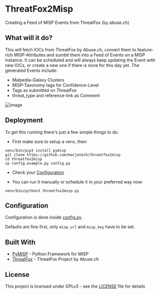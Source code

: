 # ThreatFox2Misp

Creating a Feed of MISP Events from ThreatFox (by abuse.ch)

## What will it do?

This will fetch IOCs from ThreatFox by Abuse.ch, convert them to feature-rich MISP-Attributes and sumbit them into a Feed of Events on a MISP instance.
It can be scheduled and will always keep updating the Event with new IOCs, or create a new one if there is none for this day yet.
The generated Events include:
- Malpedia-Galaxy Clusters
- MISP-Taxonomy tags for Confidence-Level
- Tags as submitted on ThreatFox
- threat_type and reference-link as Comment

![image](https://user-images.githubusercontent.com/72734273/110951850-d08fd000-8345-11eb-82a9-6954c27ec7e1.png)


## Deployment

To get this running there's just a few simple things to do. 
- First make sure to setup a venv, then:
```
venv/bin/pip3 install pymisp
git clone https://github.com/marjatech/threatfox2misp
cd threatfox2misp
cp config.example.py config.py
```
- Check your [Configuration](#configuration)

- You can run it manually or schedule it in your preferred way now:
```
venv/bin/python3 threatfox2misp.py
```

## Configuration

Configuration is done inside [config.py](config.example.py).

Defaults are fine first, only `misp_url` and `misp_key` have to be set. 

## Built With

* [PyMISP](https://github.com/MISP/PyMISP) - Python Framework for MISP
* [ThreatFox](https://threatfox.abuse.ch/api/) - ThreatFox Project by Abuse.ch

## License

This project is licensed under GPLv3 - see the [LICENSE](LICENSE) file for details


